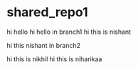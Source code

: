 # shared_repo1
hi hello
hi hello in branch1
hi this is nishant

hi this nishant in branch2

hi this is nikhil
hi this is niharikaa

